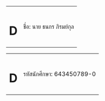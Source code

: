 ﻿
<table><tr><td><h1>D</h1></td><td>ชื่อ: นาย ธนกร ภิรมย์กุล</td></table>
<table><tr><td><h1>D</h1></td><td>รหัสนักศึกษา: 643450789-0</td></table>